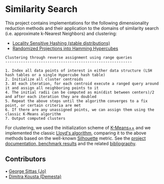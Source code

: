 # Similarity Search

This project contains implementations for the following dimensionality reduction methods and their application to
the domains of similarity search (i.e. approximate k-Nearest Neighbors) and clustering:

- [Locality Sensitive Hashing (stable distributions)](https://en.wikipedia.org/wiki/Locality-sensitive_hashing)
- [Randomized Projections into Hamming Hypercubes](https://www.researchgate.net/publication/311842520_Practical_linear-space_Approximate_Near_Neighbors_in_high_dimension)

```
Clustering through reverse assignment using range queries
---------------------------------------------------------

1. Index all data points of interest in either data structure (LSH hash tables or a single Hypercube hash table)
2. Initialize all cluster centroids
3. At each iteration, for each centroid execute a ranged query around it and assign all neighboring points to it  
4. The initial radii can be computed as min(dist between centers)/2 and after each iteration they are doubled
5. Repeat the above steps until the algorithm converges to a fix point, or certain criteria are met
6. If there are any unassigned points, we can assign them using the classic K-Means algorithm
7. Output computed clusters
```

For clustering, we used the initialization scheme of [K-Means++](https://en.wikipedia.org/wiki/K-means%2B%2B) and
we implemented the classic [Lloyd's algorithm](https://en.wikipedia.org/wiki/K-means_clustering), comparing it to
the above methods based on the well-known [Silhouette](https://en.wikipedia.org/wiki/Silhouette_(clustering)) metric.
See the [project documentation, benchmark results](https://github.com/GeorgeSittas/Similarity-Search/blob/main/report.pdf)
and the related [bibliography](https://github.com/GeorgeSittas/Similarity-Search/blob/main/details.pdf).

## Contributors 

• [George Sittas (Jo)](https://github.com/GeorgeSittas)\
• [Dimitra Kousta (Demesta)](https://github.com/Demesta)
